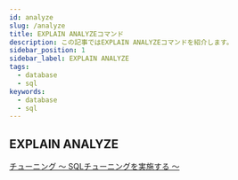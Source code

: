 ```yaml
---
id: analyze
slug: /analyze
title: EXPLAIN ANALYZEコマンド
description: この記事ではEXPLAIN ANALYZEコマンドを紹介します。
sidebar_position: 1
sidebar_label: EXPLAIN ANALYZE
tags:
  - database
  - sql
keywords:
  - database
  - sql
---
```


## EXPLAIN ANALYZE

[チューニング ～ SQLチューニングを実施する ～](https://www.fujitsu.com/jp/products/software/resources/feature-stories/postgres/article-index/implement-sqltuning/)